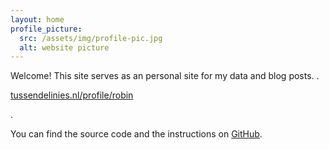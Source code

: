 ```yaml
---
layout: home
profile_picture:
  src: /assets/img/profile-pic.jpg
  alt: website picture
---
```


<p>
  Welcome! This site serves as an personal site for my data and blog posts. .
</p>

<p>
 <a href="http://tussendelinies.nl/profile/robinm">tussendelinies.nl/profile/robin</a>
  </p>.
<p>
  You can find the source code and the instructions on <a href="https://github.com/eliottvincent/bay">GitHub</a>.
</p>
